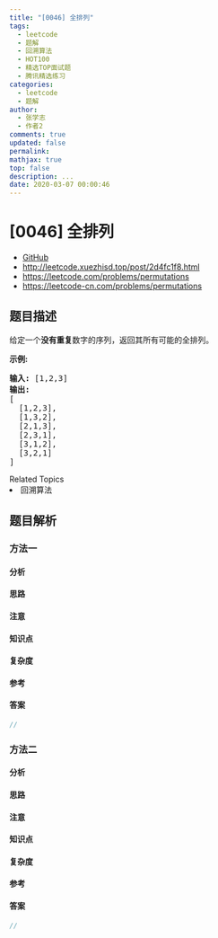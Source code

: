 ```yaml
---
title: "[0046] 全排列"
tags:
  - leetcode
  - 题解
  - 回溯算法
  - HOT100
  - 精选TOP面试题
  - 腾讯精选练习
categories:
  - leetcode
  - 题解
author:
  - 张学志
  - 作者2
comments: true
updated: false
permalink:
mathjax: true
top: false
description: ...
date: 2020-03-07 00:00:46
---
```



# [0046] 全排列
* [GitHub](https://github.com/algoboy101/LeetCodeCrowdsource/tree/master/_posts/QA/%5B0046%5D%20%E5%85%A8%E6%8E%92%E5%88%97.md)
* http://leetcode.xuezhisd.top/post/2d4fc1f8.html
* https://leetcode.com/problems/permutations
* https://leetcode-cn.com/problems/permutations


## 题目描述

<p>给定一个<strong>没有重复</strong>数字的序列，返回其所有可能的全排列。</p>

<p><strong>示例:</strong></p>

<pre><strong>输入:</strong> [1,2,3]
<strong>输出:</strong>
[
  [1,2,3],
  [1,3,2],
  [2,1,3],
  [2,3,1],
  [3,1,2],
  [3,2,1]
]</pre>
<div><div>Related Topics</div><div><li>回溯算法</li></div></div>


## 题目解析


### 方法一

#### 分析

#### 思路

#### 注意

#### 知识点

#### 复杂度

#### 参考

#### 答案

```cpp
//
```


### 方法二

#### 分析

#### 思路

#### 注意

#### 知识点

#### 复杂度

#### 参考

#### 答案

```cpp
//
```


